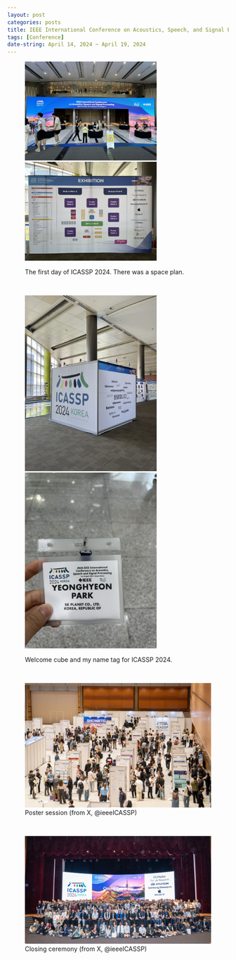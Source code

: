 ```yaml
---
layout: post
categories: posts
title: IEEE International Conference on Acoustics, Speech, and Signal Processing (ICASSP) 2024, Korea
tags: [Conference]
date-string: April 14, 2024 ~ April 19, 2024
---
```


<figure>
	<p>
		<img src="/images/2024_ICASSP/day1_0414_hall.jpeg" width="300">
		<img src="/images/2024_ICASSP/day1_0414_space.jpeg" width="300">
	</p>
	<figcaption>The first day of ICASSP 2024. There was a space plan.</figcaption>
</figure>
<br>

<figure>
	<p>
		<img src="/images/2024_ICASSP/day1_0414_cube.jpeg" width="300">
		<img src="/images/2024_ICASSP/day1_0414_nametag.jpeg" width="300">
	</p>
	<figcaption>Welcome cube and my name tag for ICASSP 2024.</figcaption>
</figure>
<br>

<figure>
	<img src="/images/2024_ICASSP/poster.jpeg" width="450">
	<figcaption>Poster session (from X, @ieeeICASSP)</figcaption>
</figure>
<br>

<figure>
	<img src="/images/2024_ICASSP/day6_0419_closing.jpeg" width="450">
	<figcaption>Closing ceremony (from X, @ieeeICASSP)</figcaption>
</figure>
<br>